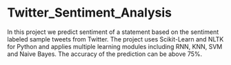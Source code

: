 # Twitter_Sentiment_Analysis
In this project we predict sentiment of a statement based on the sentiment labeled sample tweets from Twitter. The project uses Scikit-Learn and NLTK for Python and applies multiple learning modules including RNN, KNN, SVM and Naive Bayes. The accuracy of the prediction can be above 75%.
